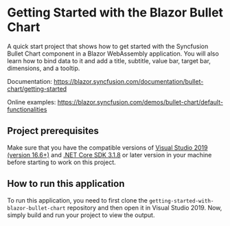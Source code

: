 # Getting Started with the Blazor Bullet Chart
A quick start project that shows how to get started with the Syncfusion Bullet Chart component in a Blazor WebAssembly application. You will also learn how to bind data to it and add a title, subtitle, value bar, target bar, dimensions, and a tooltip.

Documentation: https://blazor.syncfusion.com/documentation/bullet-chart/getting-started

Online examples: https://blazor.syncfusion.com/demos/bullet-chart/default-functionalities

## Project prerequisites
Make sure that you have the compatible versions of [Visual Studio 2019 (version 16.6+)]( https://visualstudio.microsoft.com/downloads?utm_source=github&utm_medium=listing&utm_campaign=blazor-gantt-chart-github-samples) and [.NET Core SDK 3.1.8](https://dotnet.microsoft.com/download/dotnet-core/3.1?utm_source=github&utm_medium=listing&utm_campaign=blazor-gantt-chart-github-samples) or later version in your machine before starting to work on this project.

## How to run this application
To run this application, you need to first clone the `getting-started-with-blazor-bullet-chart` repository and then open it in Visual Studio 2019. Now, simply build and run your project to view the output.